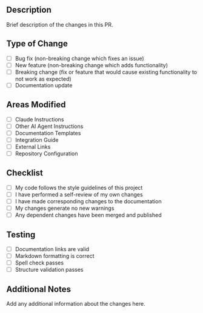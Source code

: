 ## Description
Brief description of the changes in this PR.

## Type of Change
- [ ] Bug fix (non-breaking change which fixes an issue)
- [ ] New feature (non-breaking change which adds functionality)
- [ ] Breaking change (fix or feature that would cause existing functionality to not work as expected)
- [ ] Documentation update

## Areas Modified
- [ ] Claude Instructions
- [ ] Other AI Agent Instructions
- [ ] Documentation Templates
- [ ] Integration Guide
- [ ] External Links
- [ ] Repository Configuration

## Checklist
- [ ] My code follows the style guidelines of this project
- [ ] I have performed a self-review of my own changes
- [ ] I have made corresponding changes to the documentation
- [ ] My changes generate no new warnings
- [ ] Any dependent changes have been merged and published

## Testing
- [ ] Documentation links are valid
- [ ] Markdown formatting is correct
- [ ] Spell check passes
- [ ] Structure validation passes

## Additional Notes
Add any additional information about the changes here.
